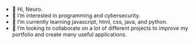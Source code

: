 - 👋 Hi, Neuro.
- 👀 I’m interested in programming and cybersecurity.
- 🌱 I’m currently learning javascript, html, css, java, and python. 
- 💞️ I’m looking to collaborate on a lot of different projects to improve my portfolio and create many useful applications.
